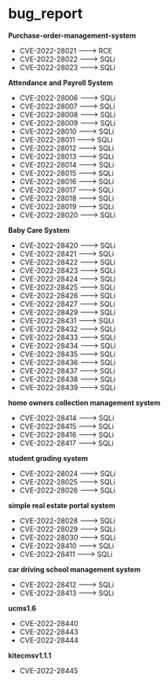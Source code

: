 # bug_report

**Purchase-order-management-system**
- CVE-2022-28021 ---> RCE
- CVE-2022-28022 ---> SQLi
- CVE-2022-28023 ---> SQLi

**Attendance and Payroll System**
- CVE-2022-28006 ---> SQLi
- CVE-2022-28007 ---> SQLi
- CVE-2022-28008 ---> SQLi
- CVE-2022-28009 ---> SQLi
- CVE-2022-28010 ---> SQLi
- CVE-2022-28011 ---> SQLi
- CVE-2022-28012 ---> SQLi
- CVE-2022-28013 ---> SQLi
- CVE-2022-28014 ---> SQLi
- CVE-2022-28015 ---> SQLi
- CVE-2022-28016 ---> SQLi
- CVE-2022-28017 ---> SQLi
- CVE-2022-28018 ---> SQLi
- CVE-2022-28019 ---> SQLi
- CVE-2022-28020 ---> SQLi

**Baby Care System**
- CVE-2022-28420 ---> SQLi
- CVE-2022-28421 ---> SQLi
- CVE-2022-28422 ---> SQLi
- CVE-2022-28423 ---> SQLi
- CVE-2022-28424 ---> SQLi
- CVE-2022-28425 ---> SQLi
- CVE-2022-28426 ---> SQLi
- CVE-2022-28427 ---> SQLi
- CVE-2022-28429 ---> SQLi
- CVE-2022-28431 ---> SQLi
- CVE-2022-28432 ---> SQLi
- CVE-2022-28433 ---> SQLi
- CVE-2022-28434 ---> SQLi
- CVE-2022-28435 ---> SQLi
- CVE-2022-28436 ---> SQLi
- CVE-2022-28437 ---> SQLi
- CVE-2022-28438 ---> SQLi
- CVE-2022-28439 ---> SQLi

**home owners collection management system**
- CVE-2022-28414 ---> SQLi
- CVE-2022-28415 ---> SQLi
- CVE-2022-28416 ---> SQLi
- CVE-2022-28417 ---> SQLi

**student grading system**
- CVE-2022-28024 ---> SQLi
- CVE-2022-28025 ---> SQLi
- CVE-2022-28026 ---> SQLi

**simple real estate portal system**
- CVE-2022-28028 ---> SQLi
- CVE-2022-28029 ---> SQLi
- CVE-2022-28030 ---> SQLi
- CVE-2022-28410 ---> SQLi
- CVE-2022-28411 ---> SQLi

**car driving school management system**
- CVE-2022-28412 ---> SQLi
- CVE-2022-28413 ---> SQLi

**ucms1.6**
- CVE-2022-28440
- CVE-2022-28443
- CVE-2022-28444

**kitecmsv1.1.1**
- CVE-2022-28445
